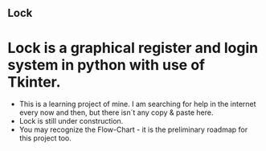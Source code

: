 ## Lock
# Lock is a graphical register and login system in python with use of Tkinter. 

- This is a learning project of mine. I am searching for help in the internet every now and then, but there isn´t any copy & paste here.
- Lock is still under construction.
- You may recognize the Flow-Chart - it is the preliminary roadmap for this project too.
